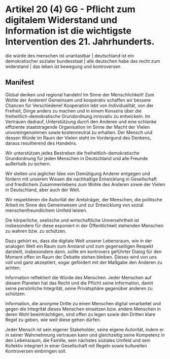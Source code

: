 # Artikel 20 (4) GG - Pflicht zum digitalem Widerstand und Information ist die wichtigste Intervention des 21. Jahrhunderts.

die würde des menschen ist unantastbar | deutschland ist ein demokratischer sozialer bundesstaat | alle deutschen habe das recht zum widerstand | das leben ist bewegung und kontroversen


## Manifest

Global denken und regional handeln! Im Sinne der Menschlichkeit! Zum Wohle der Anderen! Gemeinsam und kooperativ schaffen wir bessere Chancen für Verschiedene! Kooperation lebt von Individualität, von der Freiheit, Dinge anders zu machen und in einem Konsens über die freiheitlich-demokratische Grundordnung innovativ zu entwickeln. Im Vertrauen dadrauf, Unterstützung durch den Anderen und eine schlanke effiziente staatstragende Organisation im Sinne der Macht der Vielen unvoreingenommen sowie kostenneutral zu erhalten. Der Mensch und dessen Würde im Raum der Vielen steht im Vordergund des Denkens, daraus resultierend des Handelns.  

Wir unterstützen jedes Bestreben die freiheitlich-demokratische Grundordnung für jeden Menschen in Deutschland und alle Freunde außerhalb zu sichern.

Wir stellen uns jeglicher Idee von Demütigung Anderer entgegen und fördern mit unserem Wissen die nachhaltige Entwicklung in Gesellschaft und friedlichem Zusammenlebens zum Wohle des Anderen sowie der Vielen in Deutschland, aber auch der Welt.

Wir respektieren die Autorität der Amtsträger, der Menschen, die politische Arbeit im Sinne des Gemeinwesen und zur Entwicklung von sozial menschenfreundlichem Umfeld leisten.

Die körperliche, seelische und wirtschaftliche Unversehrtheit ist insbesondere für diese exponiert in der Öffentlichkeit stehenden Menschen zu wahren bzw. zu schützen.

Dazu gehört es, dass die digitale Welt unserer Lebensraum, wie in der analogen Welt ein Raum zum Anstand und zum gegenseitigen Respekt darstellt, insbesondere dann, sollte ein kontrovers geführter Dialog für den Moment offen im Raum der Debatte stehen bleiben. Dieses wird von uns voll und ganz akzeptiert, sogar gefördert mit der Maßgabe den Anderen zu achten.

Information reflektiert die Würde des Menschen. Jeder Menschen auf diesem Planeten hat das Recht und die Pflicht seine Information, damit seine persönliche Integrität, seine Privatsphäre gegenüber anderen zu schützen.

Information, die anonyme Dritte zu einen Menschen digital verarbeitet und gegen die Integrität dieses Menschen einsetzen bzw. andere Menschen in deren Wohl beeinträchtigen, sind offen zu legen sowie den Dritten klare Regel zu geben, wie weit diese gehen dürfen.

Jeder Mensch ist sein eigener Stakeholder, seine eigene Autorität, indem er in seiner Wahrnehmung vertrauen kann und gleichzeitig seine Kompetenz in den Lebensraum, die Familie, sein nächstes soziales Umfeld und sein Kollektiv integriert in einer Gesellschaft mit Regeln sowie kulturellen Kontroversen einbringen soll.
